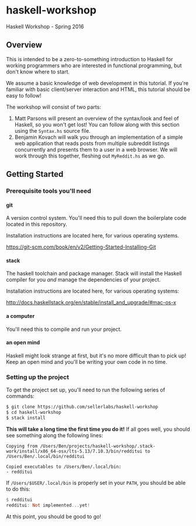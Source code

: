 # haskell-workshop

Haskell Workshop - Spring 2016

## Overview

This is intended to be a zero-to-something introduction to Haskell for working programmers who are
interested in functional programming, but don't know where to start.

We assume a basic knowledge of web development in this tutorial. If you're familiar with basic
client/server interaction and HTML, this tutorial should be easy to follow!

The workshop will consist of two parts:

1. Matt Parsons will present an overview of the syntax/look and feel of Haskell, so you won't get lost! You can
follow along with this section using the `Syntax.hs` source file.
2. Benjamin Kovach will walk you through an implementation of a simple web application that reads posts from
multiple subreddit listings concurrently and presents them to a user in a web browser. We will work through this
together, fleshing out `MyReddit.hs` as we go.

## Getting Started

### Prerequisite tools you'll need

#### git

A version control system. You'll need this to pull down the boilerplate code located in this repository.

Installation instructions are located here, for various operating systems.

https://git-scm.com/book/en/v2/Getting-Started-Installing-Git

#### stack

The haskell toolchain and package manager. Stack will install the Haskell compiler for you _and_ manage the dependencies of your project.

Installation instructions are located here, for various operating systems:

http://docs.haskellstack.org/en/stable/install_and_upgrade/#mac-os-x

#### a computer

You'll need this to compile and run your project.

#### an open mind

Haskell might look strange at first, but it's no more difficult than <insert language X here> to pick up! Keep an open
mind and you'll be writing your own code in no time.

### Setting up the project

To get the project set up, you'll need to run the following series of commands:

```bash
$ git clone https://github.com/sellerlabs/haskell-workshop
$ cd haskell-workshop
$ stack install
```

**This will take a long time the first time you do it!** If all goes well, you should see something along the following lines:

```
Copying from /Users/Ben/projects/haskell-workshop/.stack-work/install/x86_64-osx/lts-5.13/7.10.3/bin/redditui to /Users/Ben/.local/bin/redditui

Copied executables to /Users/Ben/.local/bin:
- redditui
```

If `/Users/$USER/.local/bin` is properly set in your `PATH`, you should be able to do this:

```hs
$ redditui
redditui: Not implemented...yet!
```

At this point, you should be good to go!